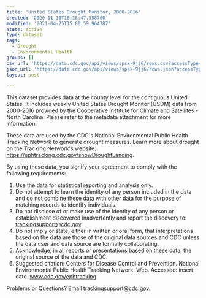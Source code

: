 ```yaml
---
title: 'United States Drought Monitor, 2000-2016'
created: '2020-11-10T16:18:47.558760'
modified: '2021-04-25T15:00:59.964787'
state: active
type: dataset
tags:
  - Drought
  - Environmental Health
groups: []
csv_url: 'https://data.cdc.gov/api/views/spsk-9jj6/rows.csv?accessType=DOWNLOAD'
json_url: 'https://data.cdc.gov/api/views/spsk-9jj6/rows.json?accessType=DOWNLOAD'
layout: post

---
```

This dataset provides data at the county level for the contiguous United States. It includes weekly United States Drought Monitor (USDM) data from 2000-2016 provided by the Cooperative Institute for Climate and Satellites - North Carolina. Please refer to the metadata attachment for more information.

These data are used by the CDC's National Environmental Public Health Tracking Network to generate drought measures. Learn more about drought on the Tracking Network's website: https://ephtracking.cdc.gov/showDroughtLanding.

By using these data, you signify your agreement to comply with the following requirements: 
1.	Use the data for statistical reporting and analysis only. 
2.	Do not attempt to learn the identity of any person included in the data and do not combine these data with other data for the purpose of matching records to identify individuals. 
3.	Do not disclose of or make use of the identity of any person or establishment discovered inadvertently and report the discovery to: trackingsupport@cdc.gov. 
4.	Do not imply or state, either in written or oral form, that interpretations based on the data are those of the original data sources and CDC unless the data user and data source are formally collaborating. 
5.	Acknowledge, in all reports or presentations based on these data, the original source of the data and CDC. 
6.	Suggested citation: Centers for Disease Control and Prevention. National Environmental Public Health Tracking Network. Web. Accessed: insert date. www.cdc.gov/ephtracking. 

Problems or Questions? 
Email trackingsupport@cdc.gov.
